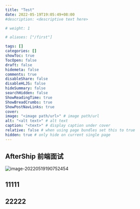 ```yaml
---
title: "Test"
date: 2022-05-19T19:05:49+08:00
#description: <descriptive text here>

# weight: 1

# aliases: ["/first"]

tags: []
categories: []
showToc: true
TocOpen: false
draft: false
hidemeta: false
comments: true
disableShare: false
disableHLJS: false
hideSummary: false
searchHidden: false
ShowReadingTime: true
ShowBreadCrumbs: true
ShowPostNavLinks: true
cover:
image: "<image path/url>" # image path/url
alt: "<alt text>" # alt text
caption: "<text>" # display caption under cover
relative: false # when using page bundles set this to true
hidden: true # only hide on current single page
---
```


## AfterShip 前端面试

![image-20220519190752454](https://cdn.jsdelivr.net/gh/BallerJay/oss_images@master/blog/2022/05/2022-05-19/image-20220519190752454.png)

## 11111

## 22222
